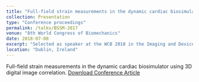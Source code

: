 ```yaml
---
title: "Full-field strain measurements in the dynamic cardiac biosimulator using 3D digital image correlation"
collection: Presentation
type: "Conference proceedings"
permalink: /talks/BSSM-2017
venue: "8th World Congress of Biomechanics"
date: 2018-07-08	
excerpt: "Selected as speaker at the WCB 2018 in the Imaging and Device Biomechanics session."
location: "Dublin, Ireland"
---
```


Full-field strain measurements in the dynamic cardiac biosimulator using 3D digital image correlation. [Download Conference Article](https://app.oxfordabstracts.com/stages/123/programme-builder/submission/20327?backHref=/events/123/sessions/111&view=published)
